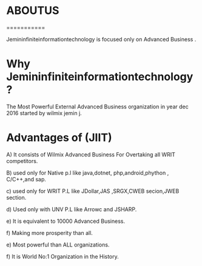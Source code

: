 # ABOUTUS
===========

Jemininfiniteinformationtechnology  is  focused   only  on Advanced Business .

Why Jemininfiniteinformationtechnology?
=====================================

The  Most  Powerful External Advanced  Business organization    in year dec  2016  started  by  wilmix jemin j.


Advantages of  (JIIT)
=====================

A)  It  consists of  Wilmix  Advanced Business  For  Overtaking   all  WRIT  competitors.

B) used only for  Native  p.l like  java,dotnet, php,android,phython , C/C++,and sap.

c) used  only for   WRIT  P.L like JDollar,JAS ,SRGX,CWEB secion,JWEB section.

d) Used only  with UNV  P.L like Arrowc and JSHARP.

e)  It  is   equivalent   to  10000  Advanced Business.

f)  Making   more  prosperity than all.

e)  Most powerful  than   ALL  organizations.

f)  It  is   World  No:1  Organization   in the  History.

